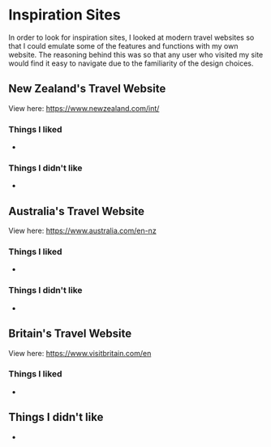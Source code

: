 # Inspiration Sites
In order to look for inspiration sites, I looked at modern travel websites so that I could emulate some of the features and functions with my own website. 
The reasoning behind this was so that any user who visited my site would find it easy to navigate due to the familiarity of the design choices.
## New Zealand's Travel Website
View here: https://www.newzealand.com/int/
### Things I liked
-
### Things I didn't like
-
## Australia's Travel Website
View here: https://www.australia.com/en-nz
### Things I liked
-
### Things I didn't like
-
## Britain's Travel Website
View here: https://www.visitbritain.com/en
### Things I liked
-
## Things I didn't like
-
